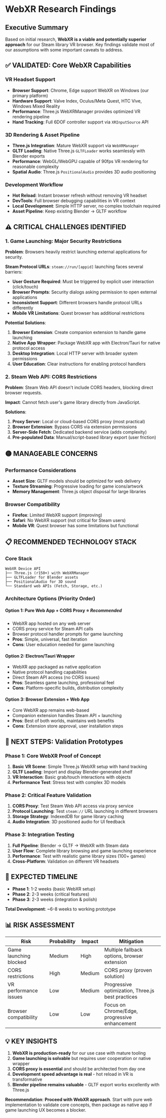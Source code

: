# WebXR Research Findings

## Executive Summary

Based on initial research, **WebXR is a viable and potentially superior approach** for our Steam library VR browser. Key findings validate most of our assumptions with some important caveats to address.

## ✅ **VALIDATED: Core WebXR Capabilities**

### **VR Headset Support**
- **Browser Support**: Chrome, Edge support WebXR on Windows (our primary platform)
- **Hardware Support**: Valve Index, Oculus/Meta Quest, HTC Vive, Windows Mixed Reality
- **Performance**: Three.js WebXRManager provides optimized VR rendering pipeline
- **Hand Tracking**: Full 6DOF controller support via `XRInputSource` API

### **3D Rendering & Asset Pipeline**
- **Three.js Integration**: Mature WebXR support via `WebXRManager`
- **GLTF Loading**: Native Three.js `GLTFLoader` works seamlessly with Blender exports
- **Performance**: WebGL/WebGPU capable of 90fps VR rendering for reasonable complexity
- **Spatial Audio**: Three.js `PositionalAudio` provides 3D audio positioning

### **Development Workflow**
- **Hot Reload**: Instant browser refresh without removing VR headset
- **DevTools**: Full browser debugging capabilities in VR context
- **Local Development**: Simple HTTP server, no complex toolchain required
- **Asset Pipeline**: Keep existing Blender → GLTF workflow

## ⚠️ **CRITICAL CHALLENGES IDENTIFIED**

### **1. Game Launching: Major Security Restrictions**

**Problem**: Browsers heavily restrict launching external applications for security.

**Steam Protocol URLs**: `steam://run/[appid]` launching faces several barriers:
- **User Gesture Required**: Must be triggered by explicit user interaction (click/touch)
- **Browser Prompts**: Security dialogs asking permission to open external applications
- **Inconsistent Support**: Different browsers handle protocol URLs differently
- **Mobile VR Limitations**: Quest browser has additional restrictions

**Potential Solutions**:
1. **Browser Extension**: Create companion extension to handle game launching
2. **Native App Wrapper**: Package WebXR app with Electron/Tauri for native protocol access
3. **Desktop Integration**: Local HTTP server with broader system permissions
4. **User Education**: Clear instructions for enabling protocol handlers

### **2. Steam Web API: CORS Restrictions**

**Problem**: Steam Web API doesn't include CORS headers, blocking direct browser requests.

**Impact**: Cannot fetch user's game library directly from JavaScript.

**Solutions**:
1. **Proxy Server**: Local or cloud-based CORS proxy (most practical)
2. **Browser Extension**: Bypass CORS via extension permissions  
3. **Server-Side Fetch**: Dedicated backend service (adds complexity)
4. **Pre-populated Data**: Manual/script-based library export (user friction)

## 🟡 **MANAGEABLE CONCERNS**

### **Performance Considerations**
- **Asset Size**: GLTF models should be optimized for web delivery
- **Texture Streaming**: Progressive loading for game icons/artwork
- **Memory Management**: Three.js object disposal for large libraries

### **Browser Compatibility**
- **Firefox**: Limited WebXR support (improving)
- **Safari**: No WebXR support (not critical for Steam users)
- **Mobile VR**: Quest browser has some limitations but functional

## 📋 **RECOMMENDED TECHNOLOGY STACK**

### **Core Stack**
```
WebXR Device API
├── Three.js (r150+) with WebXRManager
├── GLTFLoader for Blender assets
├── PositionalAudio for 3D sound
└── Standard web APIs (Fetch, Storage, etc.)
```

### **Architecture Options** (Priority Order)

#### **Option 1: Pure Web App + CORS Proxy** ⭐ *Recommended*
- WebXR app hosted on any web server
- CORS proxy service for Steam API calls
- Browser protocol handler prompts for game launching
- **Pros**: Simple, universal, fast iteration
- **Cons**: User education needed for game launching

#### **Option 2: Electron/Tauri Wrapper**
- WebXR app packaged as native application
- Native protocol handling capabilities
- Direct Steam API access (no CORS issues)
- **Pros**: Seamless game launching, professional feel
- **Cons**: Platform-specific builds, distribution complexity

#### **Option 3: Browser Extension + Web App**
- Core WebXR app remains web-based
- Companion extension handles Steam API + launching
- **Pros**: Best of both worlds, maintains web benefits
- **Cons**: Extension store approval, user installation steps

## 🚀 **NEXT STEPS: Validation Prototypes**

### **Phase 1: Core WebXR Proof of Concept**
1. **Basic VR Scene**: Simple Three.js WebXR setup with hand tracking
2. **GLTF Loading**: Import and display Blender-generated shelf
3. **VR Interaction**: Basic grab/touch interactions with objects
4. **Performance Test**: Stress test with complex 3D models

### **Phase 2: Critical Feature Validation**  
1. **CORS Proxy**: Test Steam Web API access via proxy service
2. **Protocol Launching**: Test `steam://` URL launching in different browsers
3. **Storage Strategy**: IndexedDB for game library caching
4. **Audio Integration**: 3D positioned audio for UI feedback

### **Phase 3: Integration Testing**
1. **Full Pipeline**: Blender → GLTF → WebXR with Steam data
2. **User Flow**: Complete library browsing and game launching experience
3. **Performance**: Test with realistic game library sizes (100+ games)
4. **Cross-Platform**: Validation on different VR headsets

## 🎯 **EXPECTED TIMELINE**

- **Phase 1**: 1-2 weeks (basic WebXR setup)
- **Phase 2**: 2-3 weeks (critical features)  
- **Phase 3**: 2-3 weeks (integration & polish)

**Total Development**: ~6-8 weeks to working prototype

## 📊 **RISK ASSESSMENT**

| Risk | Probability | Impact | Mitigation |
|------|-------------|---------|------------|
| Game launching blocked | Medium | High | Multiple fallback options, browser extension |
| CORS restrictions | High | Medium | CORS proxy (proven solution) |
| VR performance issues | Low | Medium | Progressive optimization, Three.js best practices |
| Browser compatibility | Low | Low | Focus on Chrome/Edge, progressive enhancement |

## 💡 **KEY INSIGHTS**

1. **WebXR is production-ready** for our use case with mature tooling
2. **Game launching is solvable** but requires user cooperation or native wrapper
3. **CORS proxy is essential** and should be architected from day one  
4. **Development speed advantage is real** - hot reload in VR is transformative
5. **Blender pipeline remains valuable** - GLTF export works excellently with Three.js

**Recommendation**: **Proceed with WebXR approach**. Start with pure web implementation to validate core concepts, then package as native app if game launching UX becomes a blocker.
